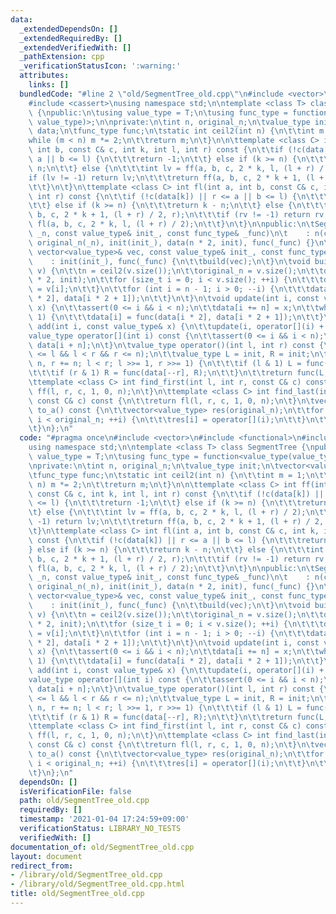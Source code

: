 ```yaml
---
data:
  _extendedDependsOn: []
  _extendedRequiredBy: []
  _extendedVerifiedWith: []
  _pathExtension: cpp
  _verificationStatusIcon: ':warning:'
  attributes:
    links: []
  bundledCode: "#line 2 \"old/SegmentTree_old.cpp\"\n#include <vector>\n#include <functional>\n\
    #include <cassert>\nusing namespace std;\n\ntemplate <class T> class SegmentTree\
    \ {\npublic:\n\tusing value_type = T;\n\tusing func_type = function<value_type(value_type,\
    \ value_type)>;\n\nprivate:\n\tint n, original_n;\n\tvalue_type init;\n\tvector<value_type>\
    \ data;\n\tfunc_type func;\n\tstatic int ceil2(int n) {\n\t\tint m = 1;\n\t\t\
    while (m < n) m *= 2;\n\t\treturn m;\n\t}\n\n\ttemplate <class C> int ff(int a,\
    \ int b, const C& c, int k, int l, int r) const {\n\t\tif (!c(data[k]) || r <=\
    \ a || b <= l) {\n\t\t\treturn -1;\n\t\t} else if (k >= n) {\n\t\t\treturn k -\
    \ n;\n\t\t} else {\n\t\t\tint lv = ff(a, b, c, 2 * k, l, (l + r) / 2);\n\t\t\t\
    if (lv != -1) return lv;\n\t\t\treturn ff(a, b, c, 2 * k + 1, (l + r) / 2, r);\n\
    \t\t}\n\t}\n\ttemplate <class C> int fl(int a, int b, const C& c, int k, int l,\
    \ int r) const {\n\t\tif (!c(data[k]) || r <= a || b <= l) {\n\t\t\treturn -1;\n\
    \t\t} else if (k >= n) {\n\t\t\treturn k - n;\n\t\t} else {\n\t\t\tint rv = fl(a,\
    \ b, c, 2 * k + 1, (l + r) / 2, r);\n\t\t\tif (rv != -1) return rv;\n\t\t\treturn\
    \ fl(a, b, c, 2 * k, l, (l + r) / 2);\n\t\t}\n\t}\n\npublic:\n\tSegmentTree(int\
    \ _n, const value_type& init_, const func_type& _func)\n\t    : n(ceil2(_n)),\
    \ original_n(_n), init(init_), data(n * 2, init), func(_func) {}\n\tSegmentTree(const\
    \ vector<value_type>& vec, const value_type& init_, const func_type& _func)\n\t\
    \    : init(init_), func(_func) {\n\t\tbuild(vec);\n\t}\n\tvoid build(const vector<value_type>&\
    \ v) {\n\t\tn = ceil2(v.size());\n\t\toriginal_n = v.size();\n\t\tdata.assign(n\
    \ * 2, init);\n\t\tfor (size_t i = 0; i < v.size(); ++i) {\n\t\t\tdata[i + n]\
    \ = v[i];\n\t\t}\n\t\tfor (int i = n - 1; i > 0; --i) {\n\t\t\tdata[i] = func(data[i\
    \ * 2], data[i * 2 + 1]);\n\t\t}\n\t}\n\tvoid update(int i, const value_type&\
    \ x) {\n\t\tassert(0 <= i && i < n);\n\t\tdata[i += n] = x;\n\t\twhile (i >>=\
    \ 1) {\n\t\t\tdata[i] = func(data[i * 2], data[i * 2 + 1]);\n\t\t}\n\t}\n\tvoid\
    \ add(int i, const value_type& x) {\n\t\tupdate(i, operator[](i) + x);\n\t}\n\t\
    value_type operator[](int i) const {\n\t\tassert(0 <= i && i < n);\n\t\treturn\
    \ data[i + n];\n\t}\n\tvalue_type operator()(int l, int r) const {\n\t\tassert(0\
    \ <= l && l < r && r <= n);\n\t\tvalue_type L = init, R = init;\n\t\tfor (l +=\
    \ n, r += n; l < r; l >>= 1, r >>= 1) {\n\t\t\tif (l & 1) L = func(L, data[l++]);\n\
    \t\t\tif (r & 1) R = func(data[--r], R);\n\t\t}\n\t\treturn func(L, R);\n\t}\n\
    \ttemplate <class C> int find_first(int l, int r, const C& c) const {\n\t\treturn\
    \ ff(l, r, c, 1, 0, n);\n\t}\n\ttemplate <class C> int find_last(int l, int r,\
    \ const C& c) const {\n\t\treturn fl(l, r, c, 1, 0, n);\n\t}\n\tvector<value_type>\
    \ to_a() const {\n\t\tvector<value_type> res(original_n);\n\t\tfor (int i = 0;\
    \ i < original_n; ++i) {\n\t\t\tres[i] = operator[](i);\n\t\t}\n\t\treturn res;\n\
    \t}\n};\n"
  code: "#pragma once\n#include <vector>\n#include <functional>\n#include <cassert>\n\
    using namespace std;\n\ntemplate <class T> class SegmentTree {\npublic:\n\tusing\
    \ value_type = T;\n\tusing func_type = function<value_type(value_type, value_type)>;\n\
    \nprivate:\n\tint n, original_n;\n\tvalue_type init;\n\tvector<value_type> data;\n\
    \tfunc_type func;\n\tstatic int ceil2(int n) {\n\t\tint m = 1;\n\t\twhile (m <\
    \ n) m *= 2;\n\t\treturn m;\n\t}\n\n\ttemplate <class C> int ff(int a, int b,\
    \ const C& c, int k, int l, int r) const {\n\t\tif (!c(data[k]) || r <= a || b\
    \ <= l) {\n\t\t\treturn -1;\n\t\t} else if (k >= n) {\n\t\t\treturn k - n;\n\t\
    \t} else {\n\t\t\tint lv = ff(a, b, c, 2 * k, l, (l + r) / 2);\n\t\t\tif (lv !=\
    \ -1) return lv;\n\t\t\treturn ff(a, b, c, 2 * k + 1, (l + r) / 2, r);\n\t\t}\n\
    \t}\n\ttemplate <class C> int fl(int a, int b, const C& c, int k, int l, int r)\
    \ const {\n\t\tif (!c(data[k]) || r <= a || b <= l) {\n\t\t\treturn -1;\n\t\t\
    } else if (k >= n) {\n\t\t\treturn k - n;\n\t\t} else {\n\t\t\tint rv = fl(a,\
    \ b, c, 2 * k + 1, (l + r) / 2, r);\n\t\t\tif (rv != -1) return rv;\n\t\t\treturn\
    \ fl(a, b, c, 2 * k, l, (l + r) / 2);\n\t\t}\n\t}\n\npublic:\n\tSegmentTree(int\
    \ _n, const value_type& init_, const func_type& _func)\n\t    : n(ceil2(_n)),\
    \ original_n(_n), init(init_), data(n * 2, init), func(_func) {}\n\tSegmentTree(const\
    \ vector<value_type>& vec, const value_type& init_, const func_type& _func)\n\t\
    \    : init(init_), func(_func) {\n\t\tbuild(vec);\n\t}\n\tvoid build(const vector<value_type>&\
    \ v) {\n\t\tn = ceil2(v.size());\n\t\toriginal_n = v.size();\n\t\tdata.assign(n\
    \ * 2, init);\n\t\tfor (size_t i = 0; i < v.size(); ++i) {\n\t\t\tdata[i + n]\
    \ = v[i];\n\t\t}\n\t\tfor (int i = n - 1; i > 0; --i) {\n\t\t\tdata[i] = func(data[i\
    \ * 2], data[i * 2 + 1]);\n\t\t}\n\t}\n\tvoid update(int i, const value_type&\
    \ x) {\n\t\tassert(0 <= i && i < n);\n\t\tdata[i += n] = x;\n\t\twhile (i >>=\
    \ 1) {\n\t\t\tdata[i] = func(data[i * 2], data[i * 2 + 1]);\n\t\t}\n\t}\n\tvoid\
    \ add(int i, const value_type& x) {\n\t\tupdate(i, operator[](i) + x);\n\t}\n\t\
    value_type operator[](int i) const {\n\t\tassert(0 <= i && i < n);\n\t\treturn\
    \ data[i + n];\n\t}\n\tvalue_type operator()(int l, int r) const {\n\t\tassert(0\
    \ <= l && l < r && r <= n);\n\t\tvalue_type L = init, R = init;\n\t\tfor (l +=\
    \ n, r += n; l < r; l >>= 1, r >>= 1) {\n\t\t\tif (l & 1) L = func(L, data[l++]);\n\
    \t\t\tif (r & 1) R = func(data[--r], R);\n\t\t}\n\t\treturn func(L, R);\n\t}\n\
    \ttemplate <class C> int find_first(int l, int r, const C& c) const {\n\t\treturn\
    \ ff(l, r, c, 1, 0, n);\n\t}\n\ttemplate <class C> int find_last(int l, int r,\
    \ const C& c) const {\n\t\treturn fl(l, r, c, 1, 0, n);\n\t}\n\tvector<value_type>\
    \ to_a() const {\n\t\tvector<value_type> res(original_n);\n\t\tfor (int i = 0;\
    \ i < original_n; ++i) {\n\t\t\tres[i] = operator[](i);\n\t\t}\n\t\treturn res;\n\
    \t}\n};\n"
  dependsOn: []
  isVerificationFile: false
  path: old/SegmentTree_old.cpp
  requiredBy: []
  timestamp: '2021-01-04 17:24:59+09:00'
  verificationStatus: LIBRARY_NO_TESTS
  verifiedWith: []
documentation_of: old/SegmentTree_old.cpp
layout: document
redirect_from:
- /library/old/SegmentTree_old.cpp
- /library/old/SegmentTree_old.cpp.html
title: old/SegmentTree_old.cpp
---
```

